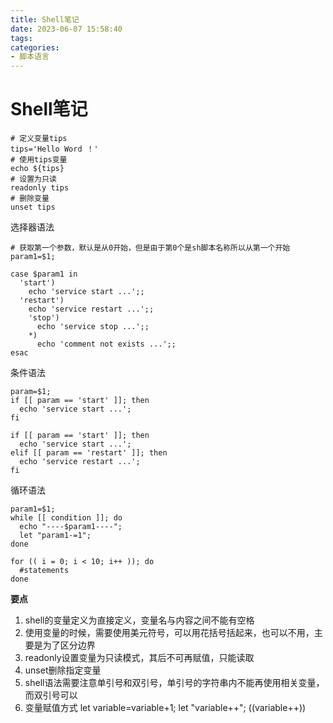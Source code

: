 ```yaml
---
title: Shell笔记
date: 2023-06-07 15:58:40
tags:
categories: 
- 脚本语言
---
```

# Shell笔记

```shell
# 定义变量tips
tips='Hello Word ！'
# 使用tips变量
echo ${tips}
# 设置为只读
readonly tips
# 删除变量
unset tips
```

选择器语法

```shell
# 获取第一个参数，默认是从0开始，但是由于第0个是sh脚本名称所以从第一个开始
param1=$1;

case $param1 in
  'start')
    echo 'service start ...';;
  'restart')
    echo 'service restart ...';;
    'stop')
      echo 'service stop ...';;
    *)
      echo 'comment not exists ...';;
esac
```

条件语法

```shell
param=$1;
if [[ param == 'start' ]]; then
  echo 'service start ...';
fi

if [[ param == 'start' ]]; then
  echo 'service start ...';
elif [[ param == 'restart' ]]; then
  echo 'service restart ...';  
fi
```

循环语法

```shell
param1=$1;
while [[ condition ]]; do
  echo "----$param1----";
  let "param1-=1";
done

for (( i = 0; i < 10; i++ )); do
  #statements
done
```

**要点**

1. shell的变量定义为直接定义，变量名与内容之间不能有空格
2. 使用变量的时候，需要使用美元符号，可以用花括号括起来，也可以不用，主要是为了区分边界
3. readonly设置变量为只读模式，其后不可再赋值，只能读取
4. unset删除指定变量
5. shell语法需要注意单引号和双引号，单引号的字符串内不能再使用相关变量，而双引号可以
6. 变量赋值方式 let variable=variable+1;  let "variable++"; ((variable++))
